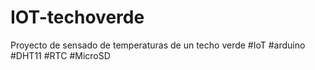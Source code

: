 # IOT-techoverde

Proyecto de sensado de temperaturas de un techo verde
#IoT #arduino  #DHT11 #RTC #MicroSD

